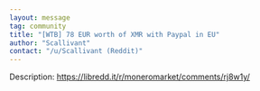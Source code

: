```yaml
---
layout: message
tag: community
title: "[WTB] 78 EUR worth of XMR with Paypal in EU"
author: "Scallivant"	
contact: "/u/Scallivant (Reddit)"
---
```


Description: https://libredd.it/r/moneromarket/comments/rj8w1y/
